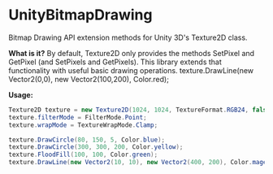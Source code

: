 UnityBitmapDrawing
==================

Bitmap Drawing API extension methods for Unity 3D's Texture2D class.

<b>What is it?</b>
By default, Texture2D only provides the methods SetPixel and GetPixel (and SetPixels and GetPixels). This library extends that functionality with useful basic drawing operations.
texture.DrawLine(new Vector2(0,0), new Vector2(100,200), Color.red);



<b>Usage:</b>
```csharp
Texture2D texture = new Texture2D(1024, 1024, TextureFormat.RGB24, false, true);
texture.filterMode = FilterMode.Point;
texture.wrapMode = TextureWrapMode.Clamp;

texture.DrawCircle(80, 150, 5, Color.blue);
texture.DrawCircle(300, 300, 200, Color.yellow);
texture.FloodFill(100, 100, Color.green);
texture.DrawLine(new Vector2(10, 10), new Vector2(400, 200), Color.magenta);
```

